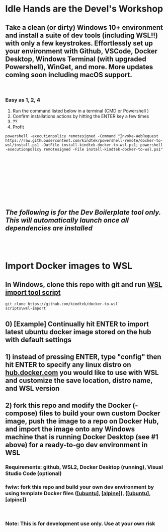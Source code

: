# Idle Hands are the Devel's Workshop

## Take a clean (or dirty) Windows 10+ environment and install a suite of dev tools (including WSL!!) with only a few keystrokes. Effortlessly set up your environment with Github, VSCode, Docker Desktop, Windows Terminal (with upgraded Powershell), WinGet, and more.  More updates coming soon including macOS support.
&nbsp;
&nbsp;
### Easy as 1, 2, 4
1. Run the command listed below in a terminal (CMD or Powershell )
2. Confirm installations actions by hitting the ENTER key a few times
3. ??
4. Profit

```
powershell -executionpolicy remotesigned -Command "Invoke-WebRequest https://raw.githubusercontent.com/kindtek/powershell-remote/docker-to-wsl/install.ps1 -OutFile install-kindtek-docker-to-wsl.ps1; powershell -executionpolicy remotesigned -File install-kindtek-docker-to-wsl.ps1"
```
<!-- ###### also found in [[copypasta.bat](scripts/powershell-remote/copypasta.bat)] -->

<br/><br/><br/><br/><br/><br/><br/><br/>
## *The following is for the Dev Boilerplate tool only. This will automatically launch once all dependencies are installed*
<br/><br/>
# Import Docker images to WSL

## In Windows, clone this repo with git and run [WSL import tool script](scripts/wsl-import.bat)

```
git clone https://github.com/kindtek/docker-to-wsl`
scripts\wsl-import
```

## 0) [Example] Continually hit ENTER to import latest ubuntu docker image stored on the hub with default settings

## 1) instead of pressing ENTER, type "config" then hit ENTER to specify any linux distro on [hub.docker.com](https://hub.docker.com/) you would like to use with WSL and customize the save location, distro name, and WSL version

## 2) fork this repo and modify the Docker (-compose) files to build your own custom Docker image, push the image to a repo on Docker Hub, and import the image onto any Windows machine that is running Docker Desktop (see #1 above) for a ready-to-go dev environment in WSL

### Requirements: github, WSL2, Docker Desktop (running), Visual Studio Code (optional)

### fwiw: fork this repo and build your own dev environment by using template Docker files ([[ubuntu](docker-compose.ubuntu.yaml)], [[alpine](docker-compose.alpine.yaml)]), ([[ubuntu](dockerfile.ubuntu.yaml)], [[alpine](dockerfile.alpine.yaml)])

&nbsp;
&nbsp;
### Note: This is for development use only. Use at your own risk
